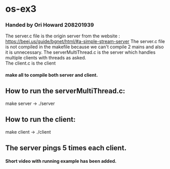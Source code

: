 # os-ex3
### Handed by Ori Howard 208201939
The server.c file is the origin server from the website : https://beej.us/guide/bgnet/html/#a-simple-stream-server
The server.c file is not compiled in the makefile because we can't compile 2 mains and also it is unnecessary.
The serverMultiThread.c is the server which handles multiple clients with threads as asked.  
The client.c is the client  

#### make all to compile both server and client.

## How to run the serverMultiThread.c:
make server -> ./server

## How to run the client:
make client -> ./client



## The server pings 5 times each client.
#### Short video with running example has been added.
